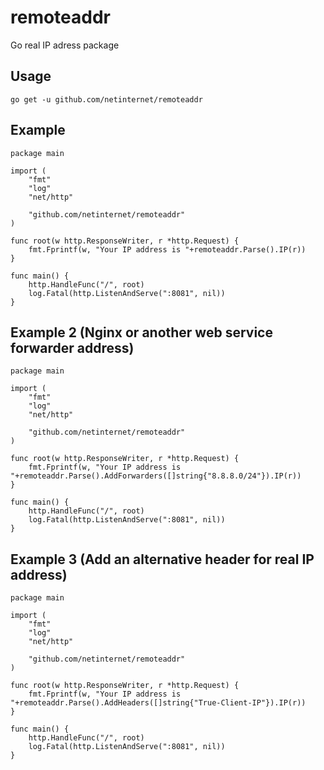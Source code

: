 # remoteaddr
Go real IP adress package

## Usage

```
go get -u github.com/netinternet/remoteaddr
```
## Example

```
package main

import (
	"fmt"
	"log"
	"net/http"

	"github.com/netinternet/remoteaddr"
)

func root(w http.ResponseWriter, r *http.Request) {
	fmt.Fprintf(w, "Your IP address is "+remoteaddr.Parse().IP(r))
}

func main() {
	http.HandleFunc("/", root)
	log.Fatal(http.ListenAndServe(":8081", nil))
}

```

## Example 2 (Nginx or another web service forwarder address)

```
package main

import (
	"fmt"
	"log"
	"net/http"

	"github.com/netinternet/remoteaddr"
)

func root(w http.ResponseWriter, r *http.Request) {
	fmt.Fprintf(w, "Your IP address is "+remoteaddr.Parse().AddForwarders([]string{"8.8.8.0/24"}).IP(r))
}

func main() {
	http.HandleFunc("/", root)
	log.Fatal(http.ListenAndServe(":8081", nil))
}

```

## Example 3 (Add an alternative header for real IP address)

```
package main

import (
	"fmt"
	"log"
	"net/http"

	"github.com/netinternet/remoteaddr"
)

func root(w http.ResponseWriter, r *http.Request) {
	fmt.Fprintf(w, "Your IP address is "+remoteaddr.Parse().AddHeaders([]string{"True-Client-IP"}).IP(r))
}

func main() {
	http.HandleFunc("/", root)
	log.Fatal(http.ListenAndServe(":8081", nil))
}

```
